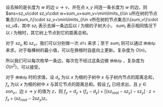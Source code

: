 设去掉的是长度为 $w$ 的边 $u\rightarrow v$，并在点 $x,y$ 间连一条长度为 $w$ 的边，则 $ans=sz_u\cdot sz_v\cdot w+sum_u+sum_v+\min\limits_{i\in u所在树的节点集合}\{sum_i\}\cdot sz_v+\min\limits_{i\in v所在树的节点集合}\{sum_v\}\cdot sz_u$，其中 $sz_i$ 表示去掉一条边后以 $i$ 为根的子树大小， $sum_i$ 表示相同情况下以 $i$ 为根时，其它树上节点到它的距离总和。

对于 $sz_u$ 和 $sz_v$，我们可以分别做一次 `dfs` 来求；至于 $sum_i$ 则可以通过 `换根dp` 来求。对于每棵树的最小值，可以在换根时自底向上更新。复杂度为 $O(n)$。

所以我们可以每次枚举一条边，每次在不经过这条边做 `换根dp` ，复杂度为 $O(n^2)$，可以接受。

对于 `换根dp` 时的求值，设 $d_x$ 为以 $x$ 为根的子树中 $x$ 与子树内节点的距离总和， $f_x$ 为以 $x$ 为根的树中 $x$ 与其它节点的距离总和。假设 $f_x$ 已经求出，且 $y\in son_x$，边 $x\rightarrow y$ 的值为 $z$，则 $f_y=d_y+(f_x-d_y)+[(sz_{root}-sz_y)-sz_y]\cdot z=f_x+(sz_{root}-2sz_y)z$。
